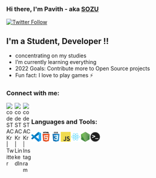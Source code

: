 ### Hi there, I'm Pavith - aka [SOZU][website]

[![Twitter Follow](https://img.shields.io/twitter/follow/Pavith_Yatawara?color=1DA1F2&logo=twitter&style=for-the-badge)](https://twitter.com/intent/follow?original_referer=https%3A%2F%2Fgithub.com%2FcodeSTACKr&screen_name=Pavith_Yatawara)

## I'm a Student, Developer !!

- concentrating on my studies 
- I’m currently learning everything
- 2022 Goals: Contribute more to Open Source projects
- Fun fact: I love to play games ⚡

### Connect with me:

[<img align="left" alt="codeSTACKr | Twitter" width="22px" src="https://cdn-icons-png.flaticon.com/512/179/179342.png" />][twitter]
[<img align="left" alt="codeSTACKr | LinkedIn" width="22px" src="https://cdn-icons-png.flaticon.com/512/145/145807.png" />][linkedin]
[<img align="left" alt="codeSTACKr | Instagram" width="22px" src="https://i.ibb.co/Yy7WMnY/3955024.png" />][instagram]

<br />

### Languages and Tools:

<img align="left" alt="Visual Studio Code" width="26px" src="https://raw.githubusercontent.com/github/explore/80688e429a7d4ef2fca1e82350fe8e3517d3494d/topics/visual-studio-code/visual-studio-code.png" />
<img align="left" alt="HTML5" width="26px" src="https://raw.githubusercontent.com/github/explore/80688e429a7d4ef2fca1e82350fe8e3517d3494d/topics/html/html.png" />
<img align="left" alt="CSS3" width="26px" src="https://raw.githubusercontent.com/github/explore/80688e429a7d4ef2fca1e82350fe8e3517d3494d/topics/css/css.png" />
<img align="left" alt="JavaScript" width="26px" src="https://raw.githubusercontent.com/github/explore/80688e429a7d4ef2fca1e82350fe8e3517d3494d/topics/javascript/javascript.png" />
<img align="left" alt="React" width="26px" src="https://raw.githubusercontent.com/github/explore/80688e429a7d4ef2fca1e82350fe8e3517d3494d/topics/react/react.png" />
<img align="left" alt="Node.js" width="26px" src="https://raw.githubusercontent.com/github/explore/80688e429a7d4ef2fca1e82350fe8e3517d3494d/topics/nodejs/nodejs.png" />
<img align="left" alt="Terminal" width="26px" src="https://raw.githubusercontent.com/github/explore/80688e429a7d4ef2fca1e82350fe8e3517d3494d/topics/terminal/terminal.png" />

<br />
<br />

[website]: #
[twitter]: https://twitter.com/Pavith_Yatawara/
[instagram]: https://www.instagram.com/pavith.ya___/
[linkedin]: https://www.linkedin.com/in/pavith-yatawara-8037a81b1/
